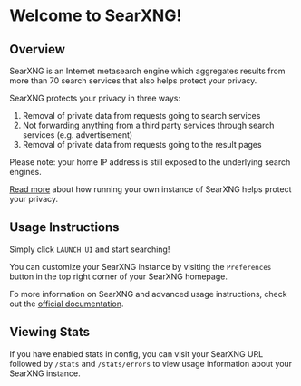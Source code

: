 # Welcome to SearXNG!

## Overview

SearXNG is an Internet metasearch engine which aggregates results from more than 70 search services that also helps protect your privacy.

SearXNG protects your privacy in three ways:
1. Removal of private data from requests going to search services
2. Not forwarding anything from a third party services through search services (e.g. advertisement)
3. Removal of private data from requests going to the result pages

Please note: your home IP address is still exposed to the underlying search engines.

[Read more](https://docs.searxng.org/own-instance.html) about how running your own instance of SearXNG helps protect your privacy. 

## Usage Instructions

Simply click `LAUNCH UI` and start searching!

You can customize your SearXNG instance by visiting the `Preferences` button in the top right corner of your SearXNG homepage.

Fo more information on SearXNG and advanced usage instructions, check out the [official documentation](https://docs.searxng.org).

## Viewing Stats

If you have enabled stats in config, you can visit your SearXNG URL followed by `/stats` and `/stats/errors` to view usage information about your SearXNG instance.